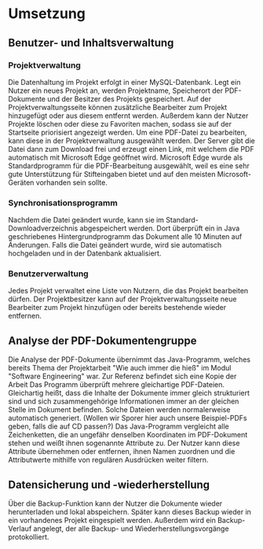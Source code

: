 # Umsetzung
## Benutzer- und Inhaltsverwaltung
### Projektverwaltung
Die Datenhaltung im Projekt erfolgt in einer MySQL-Datenbank. Legt ein Nutzer ein neues Projekt an, werden Projektname, Speicherort der PDF-Dokumente und der Besitzer des Projekts gespeichert. Auf der Projektverwaltungsseite können zusätzliche Bearbeiter zum Projekt hinzugefügt oder aus diesem entfernt werden. Außerdem kann der Nutzer Projekte löschen oder diese zu Favoriten machen, sodass sie auf der Startseite priorisiert angezeigt werden.
Um eine PDF-Datei zu bearbeiten, kann diese in der Projektverwaltung ausgewählt werden. Der Server gibt die Datei dann zum Download frei und erzeugt einen Link, mit welchem die PDF automatisch mit Microsoft Edge geöffnet wird. Microsoft Edge wurde als Standardprogramm für die PDF-Bearbeitung ausgewählt, weil es eine sehr gute Unterstützung für Stifteingaben bietet und auf den meisten Microsoft-Geräten vorhanden sein sollte.
### Synchronisationsprogramm
Nachdem die Datei geändert wurde, kann sie im Standard-Downloadverzeichnis abgespeichert werden. Dort überprüft ein in Java geschriebenes Hintergrundprogramm das Dokument alle 10 Minuten auf Änderungen. Falls die Datei geändert wurde, wird sie automatisch hochgeladen und in der Datenbank aktualisiert.	
### Benutzerverwaltung
Jedes Projekt verwaltet eine Liste von Nutzern, die das Projekt bearbeiten dürfen. Der Projektbesitzer kann auf der Projektverwaltungsseite neue Bearbeiter zum Projekt hinzufügen oder bereits bestehende wieder entfernen.
	
## Analyse der PDF-Dokumentengruppe
Die Analyse der PDF-Dokumente übernimmt das Java-Programm, welches bereits Thema der Projektarbeit "Wie auch immer die hieß" im Modul "Software Engineering" war. Zur Referenz befindet sich eine Kopie der Arbeit  Das Programm überprüft mehrere gleichartige PDF-Dateien. Gleichartig heißt, dass die Inhalte der Dokumente immer gleich strukturiert sind und sich zusammengehörige Informationen immer an der gleichen Stelle im Dokument befinden. Solche Dateien werden normalerweise automatisch generiert. (Wollen wir Sporer hier auch unsere Beispiel-PDFs geben, falls die auf CD passen?) Das Java-Programm vergleicht alle Zeichenketten, die an ungefähr denselben Koordinaten im PDF-Dokument stehen und weißt ihnen sogenannte Attribute zu. Der Nutzer kann diese Attribute übernehmen oder entfernen, ihnen Namen zuordnen und die Attributwerte mithilfe von regulären Ausdrücken weiter filtern.
	
## Datensicherung und -wiederherstellung
Über die Backup-Funktion kann der Nutzer die Dokumente wieder herunterladen und lokal abspeichern. Später kann dieses Backup wieder in ein vorhandenes Projekt eingespielt werden. Außerdem wird ein Backup-Verlauf angelegt, der alle Backup- und Wiederherstellungsvorgänge protokolliert.
